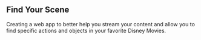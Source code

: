 ## Find Your Scene

Creating a web app to better help you stream your content and allow you to find specific actions and objects in your favorite Disney Movies.